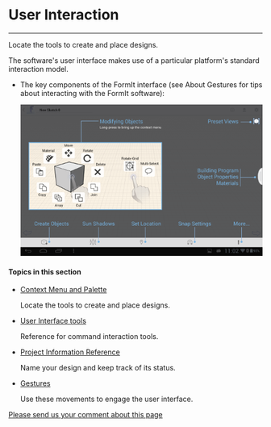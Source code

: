 # User Interaction

----

Locate the tools to create and place designs.
 

The software's user interface makes use of a particular platform's standard interaction model.

* The key components of the FormIt interface (see About Gestures for tips about interacting with the FormIt software): 
    
    ![](Images/GUID-E9C9D167-D8A4-44B6-BA64-27E08217EDFD-low.png)

  

#### Topics in this section

* [Context Menu and Palette](GUID-95EF5146-980B-4D80-97C4-E8131603A75F.htm)
    
    Locate the tools to create and place designs.
* [User Interface tools ](GUID-F944C89E-C229-44E4-A311-87092612F8B6.htm)
    
    Reference for command interaction tools.
* [Project Information Reference ](GUID-F95FF498-3063-4EE2-91FA-2D897AD85DA6.htm)
    
    Name your design and keep track of its status.
* [ Gestures](GUID-B2CB3033-65A5-4D58-AF8C-75FC026A8288.htm)
    
    Use these movements to engage the user interface.

[Please send us your comment about this page](#)